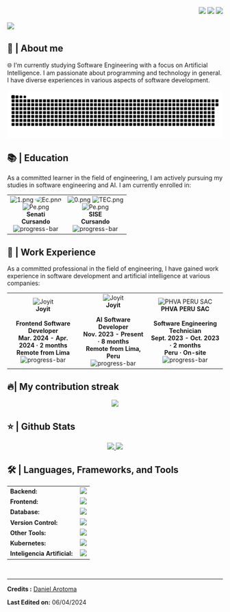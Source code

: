<div align="right">
<a style="text-decoration: none" target="_blank" href="https://github.com/danielarotoma">
<img src="https://visitor-badge.laobi.icu/badge?page_id=danielarotoma.danielarotoma&left_color=gray&right_color=blue&left_text=Coders%20visitors">
</a>
<a style="text-decoration: none" target="_blank" href="https://twitter.com/codediazsergio" >
<img width="60" src="https://img.shields.io/twitter/follow/chipro?label=Follow&style=social">
</a>
<a style="text-decoration: none" target="_blank" href="https://www.linkedin.com/in/daniel-a-5972a8310/" >
<img width="70" src="https://img.shields.io/badge/-Connect-blue?style=flat&logo=Linkedin&logoColor=white">
</a>
</div>

<br>

<img src="https://readme-typing-svg.herokuapp.com/?font=Roboto&weight=900&size=40=true&vCenter=true&width=500&height=70&duration=4000&color=B3B3B3&lines=Hi+There!+👋;+I'm+Daniel+Arotoma!;" />

<h2>📖 | About me</h2> 
🌐 I'm currently studying Software Engineering with a focus on Artificial Intelligence. I am passionate about programming and technology in general. I have diverse experiences in various aspects of software development.

<div align="center">
  <br>
  <img alt="snake eating my contributions" src="https://raw.githubusercontent.com/codediaz/codediaz/output/github-contribution-grid-snake.svg" />
  <br/>
</div>

<h2>📚 | Education</h2>
<p>As a committed learner in the field of engineering, I am actively pursuing my studies in software engineering and AI. I am currently enrolled in:</p>
<div align="center">
  <table style="margin-left: auto; margin-right: auto;">
    <tr>
      <td align="center">
        <img src="https://thumbs4.imagebam.com/7d/3e/66/MESRJTA_t.png" height="40" alt="1.png"/>
        <img src="https://media.licdn.com/dms/image/C4E1BAQHjdgsazjDDWg/company-background_10000/0/1585179410477/senati_peru_cover?e=2147483647&v=beta&t=-NV8JF-UP1ri0L4d9L97CBnXkskRd1NE8-soLANkG6k" height="90" style="border-radius: 50%;" alt="Ec.png"/><br>
        <img src="https://upload.wikimedia.org/wikipedia/commons/thumb/1/15/Flag_of_Peru_%281825%E2%80%931884%29.svg/270px-Flag_of_Peru_%281825%E2%80%931884%29.svg.png" height="20" alt="Pe.png"/><br>
        <strong>Senati</strong><br><strong>Cursando</strong><br>
        <img src="https://progress-bar.dev/67/" width="105" alt="progress-bar"/>
      </td>
      <td align="center">
       <img src="https://thumbs4.imagebam.com/b4/6b/77/MESRJT1_t.png" height="40" alt="0.png"/>
       <img src="https://encrypted-tbn0.gstatic.com/images?q=tbn:ANd9GcS8tcDNRzxAnPYTBkEoT0ribhH4A2rvdmzu6Q&s" width="90" alt="TEC.png"/><br>
        <img src="https://upload.wikimedia.org/wikipedia/commons/thumb/1/15/Flag_of_Peru_%281825%E2%80%931884%29.svg/270px-Flag_of_Peru_%281825%E2%80%931884%29.svg.png" height="20" alt="Pe.png"/><br>
        <strong>SISE</strong><br><strong>Cursando</strong><br>
        <img src="https://progress-bar.dev/16/" width="100" alt="progress-bar"/>
      </td>
    </tr>
  </table>
</div>

<h2>💼 | Work Experience</h2>

<p>As a committed professional in the field of engineering, I have gained work experience in software development and artificial intelligence at various companies:</p>

<div align="center">
  <table>
    <tr>
      <td align="center">
        <img src="https://media.licdn.com/dms/image/C4D0BAQEQvx5HtzbIsw/company-logo_200_200/0/1657213157875/joyit_solution_logo?e=1725494400&v=beta&t=Q77_7P-5PRkr0yXlWs8rE7CXt0pV3p5UI3B5wMWo1JY" height="40" alt="Joyit"/><br>
        <strong>Joyit</strong><br>
        <br>
        <strong>Frontend Software Developer</strong><br>
        <strong>Mar. 2024 - Apr. 2024 · 2 months</strong><br>
        <strong>Remote from Lima</strong><br>
        <img src="https://progress-bar.dev/100/?title=Completed" width="105" alt="progress-bar"/>
      </td>
      <td align="center">
        <img src="https://media.licdn.com/dms/image/C4D0BAQEQvx5HtzbIsw/company-logo_200_200/0/1657213157875/joyit_solution_logo?e=1725494400&v=beta&t=Q77_7P-5PRkr0yXlWs8rE7CXt0pV3p5UI3B5wMWo1JY" height="40" alt="Joyit"/><br>
        <strong>Joyit</strong><br>
        <br>
        <strong>AI Software Developer</strong><br>
        <strong>Nov. 2023 - Present · 8 months</strong><br>
        <strong>Remote from Lima, Peru</strong><br>
        <img src="https://progress-bar.dev/100/?title=Progress" width="105" alt="progress-bar"/>
      </td>
      <td align="center">
        <img src="https://media.licdn.com/dms/image/C4E0BAQEP79L7Qwc2zg/company-logo_100_100/0/1674774205904/phva_peru_sac_logo?e=1725494400&v=beta&t=50Uim7cOjlQDK5J_AIdE9Jhb3HdcL2XTn0rbPeNrNyE" height="40" alt="PHVA PERU SAC"/><br>
        <strong>PHVA PERU SAC</strong><br>
        <br>
        <strong>Software Engineering Technician</strong><br>
        <strong>Sept. 2023 - Oct. 2023 · 2 months</strong><br>
        <strong>Peru · On-site</strong><br>
        <img src="https://progress-bar.dev/100/?title=Completed" width="100" alt="progress-bar"/>
      </td>
    </tr>
  </table>
</div>


<h2>🔥| My contribution streak</h2>
<p align="center">
  <a href="https://github.com/DenverCoder1/github-readme-streak-stats">
    <img src="https://github-readme-streak-stats.herokuapp.com/?user=asleep-20026"/>
  </a>
</p>
<h2>⭐ | Github Stats </h2>

<div align="center">
<a href="https://github.com/danielarotoma">
<img height="180em" src="https://github-readme-stats.vercel.app/api?username=danielarotoma&show_icons=true&theme=default&include_all_commits=true&count_private=true"/>
<img height="180em" src="https://github-readme-stats.vercel.app/api/top-langs/?username=danielarotoma&layout=compact&langs_count=7&theme=default"/></a>
</div>
<h2>🛠️ | Languages, Frameworks, and Tools </h2>
<table>
    <tr>
        <td style="font-weight: bold; padding-right: 10px; vertical-align: center;">Backend:</td>
        <td><img height="40" src="https://skillicons.dev/icons?i=python,php,laravel,docker"/></td>
    </tr>
    <tr>
        <td style="font-weight: bold; padding-right: 10px; vertical-align: center;">Frontend:</td>
        <td><img height="40" src="https://skillicons.dev/icons?i=js,ts,react,angular,html,css,tailwind"/></td>
    </tr>
    <tr>
        <td style="font-weight: bold; padding-right: 10px; vertical-align: center;">Database:</td>
        <td><img height="40" src="https://skillicons.dev/icons?i=postgres,mongodb,mysql"/></td>
    </tr>
    <tr>
        <td style="font-weight: bold; padding-right: 10px; vertical-align: center;">Version Control:</td>
        <td><img height="40" src="https://skillicons.dev/icons?i=git,github"/></td>
    </tr>
    <tr>
        <td style="font-weight: bold; padding-right: 10px; vertical-align: center;">Other Tools:</td>
        <td><img height="40" src="https://skillicons.dev/icons?i=linux,ubuntu,pytorch,figma"/></td>
    </tr>
    <tr>
        <td style="font-weight: bold; padding-right: 10px; vertical-align: center;">Kubernetes:</td>
        <td><img height="40" src="URL_IMAGEN_KUBERNETES"/></td>
    </tr>
    <tr>
        <td style="font-weight: bold; padding-right: 10px; vertical-align: center;">Inteligencia Artificial:</td>
        <td><img height="40" src="URL_IMAGEN_INTELIGENCIA_ARTIFICIAL"/></td>
    </tr>
</table>
<br>

------
**Credits :** [Daniel Arotoma](https://github.com/danielarotoma)

**Last Edited on:** 06/04/2024
